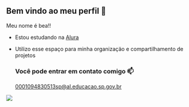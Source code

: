 ## Bem vindo ao meu perfil 🎀

Meu nome é bea!!
- Estou estudando na [Alura](https://www.alura.com.br)
- Utilizo esse espaço para minha organizaçäo e compartilhamento de projetos

  ### Você pode entrar em contato comigo 📫

  0001094830513sp@al.educacao.sp.gov.br


![](https://media1.tenor.com/m/GVGMfASDo9AAAAAC/hello-kitty.gif)
